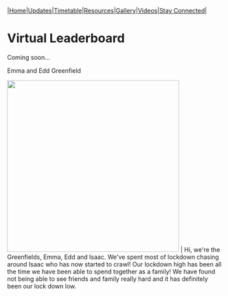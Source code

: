 |[Home](https://dallam1.github.io/)|[Updates](https://dallam1.github.io/updates)|[Timetable](https://dallam1.github.io/timetable)|[Resources](https://dallam1.github.io/resources)|[Gallery](https://dallam1.github.io/gallery)|[Videos](https://dallam1.github.io/videos)|[Stay Connected](https://dallam1.github.io/stayconnected)|

# Virtual Leaderboard

Coming soon...

Emma and Edd Greenfield

<img src="https://previews.dropbox.com/p/thumb/AA1x35JxZIH-D1vgpHiiVJYEWo12hmNsmL4kvTNvJVx-ro18wj8vmslwftUMD9j677YE3PjWoMlXo57uIE9zuIDwenZ_Y5yAgJqGMC6ysG-wg124C0byp5d9GpxYtojCgJk6RxKcAqocF88Lan3Vq6V91wMJjrZX2qxRvqwxxajSX8VDIhdnokHhYPywh2Vh_dAW5yaeYRlsztV9wTiQ1RB362l0bcvG9JAP-2Xl61EoQjU3eFlkyjwakQnzyBk8RfTVbL1RaiEzVZaxiCNNSeQN10Sq_y1UirPuMp0LpsNLvpBwdqUUpS4TQj91HQX8mKj3SkrlDF1NUbBvyUTCrjua7WUhfNun7AyPRQG5hjQxHA/p.jpeg?size=2048x1536&size_mode=3" width="400"> | Hi, we're the Greenfields, Emma, Edd and Isaac. We've spent most of lockdown chasing around Isaac who has now started to crawl! Our lockdown high has been all the time we have been able to spend together as a family! We have found not being able to see friends and family really hard and it has definitely been our lock down low.


